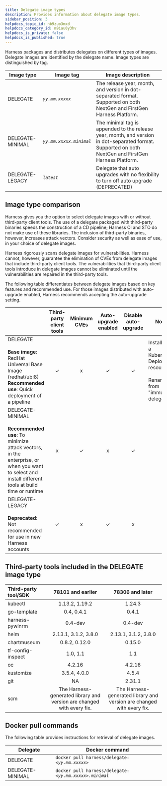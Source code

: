 ```yaml
---
title: Delegate image types
description: Provides information about delegate image types.
sidebar_position: 3
helpdocs_topic_id: nb9zuo3mxd
helpdocs_category_id: m9iau0y3hv
helpdocs_is_private: false
helpdocs_is_published: true
---
```


Harness packages and distributes delegates on different types of images. Delegate images are identified by the delegate name. Image types are distinguished by tag.  

| Image type | Image tag | Image description |
| --- | --- | --- |
| DELEGATE | *`yy.mm.xxxxx`* | The release year, month, and version in dot-separated format. Supported on both NextGen and FirstGen Harness Platform. |
| DELEGATE-MINIMAL | *`yy.mm.xxxxx.minimal`* | The minimal tag is appended to the release year, month, and version in dot-separated format. Supported on both NextGen and FirstGen Harness Platform. |
| DELEGATE-LEGACY | *`latest`* | Delegate that auto upgrades with no flexibility to turn off auto upgrade (DEPRECATED) |

## Image type comparison

Harness gives you the option to select delegate images with or without third-party client tools. The use of a delegate packaged with third-party binaries speeds the construction of a CD pipeline; Harness CI and STO do not make use of these libraries. The inclusion of third-party binaries, however, increases attack vectors. Consider security as well as ease of use, in your choice of delegate images. 

Harness rigorously scans delegate images for vulnerabilities. Harness cannot, however, guarantee the elimination of CVEs from delegate images that include third-party client tools. The vulnerabilities that third-party client tools introduce in delegate images cannot be eliminated until the vulnerabilities are repaired in the third-party tools.

The following table differentiates between delegate images based on key features and recommended use. For those images distributed with auto-upgrade enabled, Harness recommends accepting the auto-upgrade setting.

| | Third-party client tools | Minimum CVEs | Auto-upgrade enabled | Disable auto-upgrade | Notes |
| --- | :-: | :-: | :-: | :-: | --- |
| DELEGATE <br /><br />**Base image**: RedHat Universal Base Image (redhat/ubi8)<br />**Recommended use**: Quick deployment of a pipeline | &#x2713; | x | &#x2713;| &#x2713; | Installed as a Kubernetes Deployment resource.<br /><br />Renamed from "immutable delegate." |
| DELEGATE-MINIMAL<br /><br />**Recommended use**: To minimize attack vectors, in the enterprise, or when you want to select and install different tools at build time or runtime | x | &#x2713; | x | &#x2713; | |
| DELEGATE-LEGACY<br /><br />**Deprecated**: Not recommended for use in new Harness accounts | &#x2713; | x | &#x2713; | x | |

## Third-party tools included in the DELEGATE image type

  | **Third-party tool/SDK** | **78101 and earlier** | **78306 and later** |
  | :-- | :-: | :-: |
  | kubectl | 1.13.2, 1.19.2 | 1.24.3 |
  | go-template | 0.4, 0.4.1 | 0.4.1 |
  | harness-pywinrm | 0.4-dev | 0.4-dev |
  | helm | 2.13.1, 3.1.2, 3.8.0 | 2.13.1, 3.1.2, 3.8.0 |
  | chartmuseum | 0.8.2, 0.12.0 | 0.15.0 |
  | tf-config-inspect | 1.0, 1.1 | 1.1 |
  | oc | 4.2.16 | 4.2.16 |
  | kustomize | 3.5.4, 4.0.0  | 4.5.4 |
  | git | NA | 2.31.1
  | scm | The Harness-generated library and version are changed with every fix. | The Harness-generated library and version are changed with every fix. |

## Docker pull commands

The following table provides instructions for retrieval of delegate images.

| Delegate | Docker command |
| --- | --- |
| DELEGATE | `docker pull harness/delegate:` *`<yy.mm.xxxxx>`* |
| DELEGATE-MINIMAL | `docker pull harness/delegate:` *`<yy.mm.xxxxx>.minimal`* |


